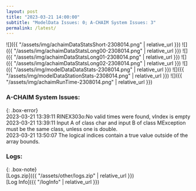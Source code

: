 ```yaml
---
layout: post
title: "2023-03-21 14:00:00"
subtitle: "ModelData Issues: 0; A-CHAIM System Issues: 3"
permalink: /latest/
---
```


![]({{ "/assets/img/achaimDataStatsShort-2308014.png" | relative_url }})
![]({{ "/assets/img/achaimDataStatsLong00-2308014.png" | relative_url }})
![]({{ "/assets/img/achaimDataStatsLong01-2308014.png" | relative_url }})
![]({{ "/assets/img/achaimDataStatsLong02-2308014.png" | relative_url }})
![]({{ "/assets/img/modelDataDataStats-2308014.png" | relative_url }})
![]({{ "/assets/img/modelDataStationStats-2308014.png" | relative_url }})
![]({{ "/assets/img/achaimRunTime-2308014.png" | relative_url }})



### A-CHAIM System Issues:  
  
{: .box-error}  
2023-03-21 13:39:11 RINEX303o:No valid times were found, vIndex is empty  
2023-03-21 13:39:11 Input A of class char and input B of class MException must be the same class, unless one is double.  
2023-03-21 13:50:07 The logical indices contain a true value outside of the array bounds.  

### Logs:  
  
{: .box-note}  
[Logs.zip]({{ "/assets/other/logs.zip" | relative_url }})  
[Log Info]({{ "/logInfo" | relative_url }})  
